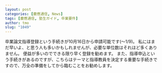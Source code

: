 ```yaml
---
layout: post
categories: [慶應通信, News]
tags: [慶應通信, 塾生ガイド, 卒業要件]
author: tmo
slug: "1049"
---
```

卒業論文指導登録という手続きが10月16日から申請可能です(〜1/9)。
私にはまだ早いよ、と思う人も多いかもしれませんが、必要な単位数はそれほど多くありません。
便益が多いのでできる限り早く登録を勧めます。
また、指導申込という手続きがあるのですが、こちらはテーマと指導教員を決定する重要な手続きですので、万全の準備をしてから臨むことをお勧めします。

